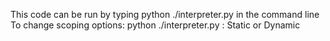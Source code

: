 This code can be run by typing python ./interpreter.py in the command line
To change scoping options: python ./interpreter.py <scope>
<scope>: Static or Dynamic